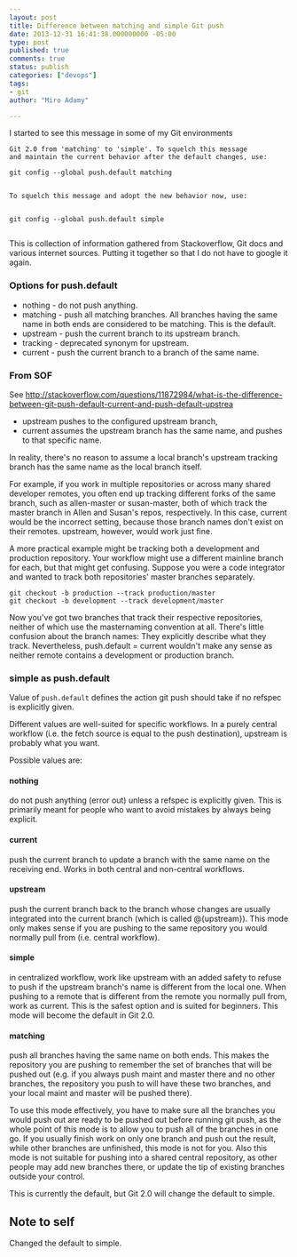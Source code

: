 ```yaml
---
layout: post
title: Difference between matching and simple Git push
date: 2013-12-31 16:41:38.000000000 -05:00
type: post
published: true
comments: true
status: publish
categories: ["devops"]
tags:
- git
author: "Miro Adamy"

---
```


I started to see this message in some of my Git environments

```
Git 2.0 from 'matching' to 'simple'. To squelch this message
and maintain the current behavior after the default changes, use:
 
git config --global push.default matching
 
 
To squelch this message and adopt the new behavior now, use:
 
 
git config --global push.default simple
 
```

This is collection of information gathered from Stackoverflow, Git docs and various internet sources.
Putting it together so that I do not have to google it again.

### Options for push.default

* nothing - do not push anything.
* matching - push all matching branches. All branches having the same name in both ends are considered to be matching. This is the default.
* upstream - push the current branch to its upstream branch.
* tracking - deprecated synonym for upstream.
* current - push the current branch to a branch of the same name.

### From SOF
See http://stackoverflow.com/questions/11872984/what-is-the-difference-between-git-push-default-current-and-push-default-upstrea

* upstream pushes to the configured upstream branch, 
* current assumes the upstream branch has the same name, and pushes to that specific name.

In reality, there's no reason to assume a local branch's upstream tracking branch has the same name as the local branch itself.

For example, if you work in multiple repositories or across many shared developer remotes, you often end up tracking different forks of the same branch, such as allen-master or susan-master, both of which track the master branch in Allen and Susan's repos, respectively. In this case, current would be the incorrect setting, because those branch names don't exist on their remotes. upstream, however, would work just fine.

A more practical example might be tracking both a development and production repository. Your workflow might use a different mainline branch for each, but that might get confusing. Suppose you were a code integrator and wanted to track both repositories' master branches separately.

```
git checkout -b production --track production/master
git checkout -b development --track development/master
```

Now you've got two branches that track their respective repositories, neither of which use the masternaming convention at all. There's little confusion about the branch names: They explicitly describe what they track. Nevertheless, push.default = current wouldn't make any sense as neither remote contains a development or production branch.

### simple as push.default

Value of ```push.default``` defines the action git push should take if no refspec is explicitly given. 

Different values are well-suited for specific workflows. In a purely central workflow (i.e. the fetch source is equal to the push destination), upstream is probably what you want. 

Possible values are:

#### nothing 
do not push anything (error out) unless a refspec is explicitly given. This is primarily meant for people who want to avoid mistakes by always being explicit.

#### current 
push the current branch to update a branch with the same name on the receiving end. Works in both central and non-central workflows.

#### upstream 
push the current branch back to the branch whose changes are usually integrated into the current branch (which is called @{upstream}). This mode only makes sense if you are pushing to the same repository you would normally pull from (i.e. central workflow).

#### simple
in centralized workflow, work like upstream with an added safety to refuse to push if the upstream branch's name is different from the local one. When pushing to a remote that is different from the remote you normally pull from, work as current. This is the safest option and is suited for beginners. This mode will become the default in Git 2.0.

#### matching 
push all branches having the same name on both ends. This makes the repository you are pushing to remember the set of branches that will be pushed out (e.g. if you always push maint and master there and no other branches, the repository you push to will have these two branches, and your local maint and master will be pushed there).

To use this mode effectively, you have to make sure all the branches you would push out are ready to be pushed out before running git push, as the whole point of this mode is to allow you to push all of the branches in one go. If you usually finish work on only one branch and push out the result, while other branches are unfinished, this mode is not for you. Also this mode is not suitable for pushing into a shared central repository, as other people may add new branches there, or update the tip of existing branches outside your control.

This is currently the default, but Git 2.0 will change the default to simple.

## Note to self 
Changed the default to simple.
